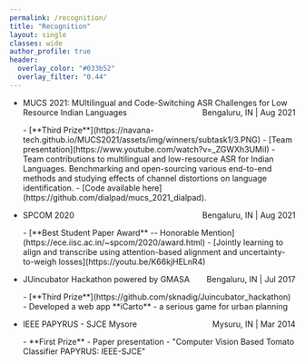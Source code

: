 ```yaml
---
permalink: /recognition/
title: "Recognition"
layout: single
classes: wide
author_profile: true
header:
  overlay_color: "#033b52"
  overlay_filter: "0.44"
---
```


- <p style="text-align:left;">MUCS 2021: MUltilingual and Code-Switching ASR Challenges for Low Resource Indian Languages<span style="float:right;">Bengaluru, IN | Aug 2021</span> </p>
  - [**Third Prize**](https://navana-tech.github.io/MUCS2021/assets/img/winners/subtask1/3.PNG)
  - [Team presentation](https://www.youtube.com/watch?v=_ZGWXh3UMiI)
  - Team contributions to multilingual and low-resource ASR for Indian Languages. Benchmarking and open-sourcing various end-to-end methods and studying effects of channel distortions on language identification.
  - [Code available here](https://github.com/dialpad/mucs_2021_dialpad).

- <p style="text-align:left;">SPCOM 2020<span style="float:right;">Bengaluru, IN | Aug 2021</span> </p>
  - [**Best Student Paper Award** -- Honorable Mention](https://ece.iisc.ac.in/~spcom/2020/award.html)
  - [Jointly learning to align and transcribe using attention-based alignment and uncertainty-to-weigh losses](https://youtu.be/K66kjHELnR4)

- <p style="text-align:left;">JUincubator Hackathon powered by GMASA<span style="float:right;">Bengaluru, IN | Jul 2017</span> </p>
  - [**Third Prize**](https://github.com/sknadig/Juincubator_hackathon)
  - Developed a web app **iCarto** - a serious game for urban planning

- <p style="text-align:left;">IEEE PAPYRUS - SJCE Mysore<span style="float:right;">Mysuru, IN | Mar 2014</span> </p>
  - **First Prize**
  - Paper presentation - "Computer Vision Based Tomato Classifier PAPYRUS: IEEE-SJCE"